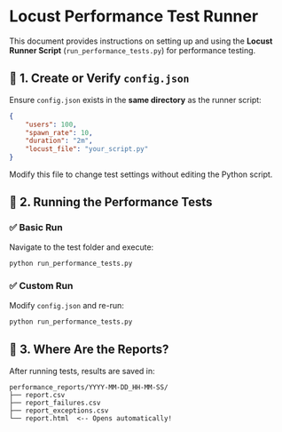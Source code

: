 # Locust Performance Test Runner

This document provides instructions on setting up and using the **Locust Runner Script** (`run_performance_tests.py`) for performance testing.

## 📌 1. Create or Verify `config.json`

Ensure `config.json` exists in the **same directory** as the runner script:

```json
{
    "users": 100,
    "spawn_rate": 10,
    "duration": "2m",
    "locust_file": "your_script.py"
}
```

Modify this file to change test settings without editing the Python script.

## 📌 2. Running the Performance Tests

### ✅ Basic Run

Navigate to the test folder and execute:

```sh
python run_performance_tests.py
```

### ✅ Custom Run

Modify `config.json` and re-run:

```sh
python run_performance_tests.py
```

## 📌 3. Where Are the Reports?

After running tests, results are saved in:

```
performance_reports/YYYY-MM-DD_HH-MM-SS/
├── report.csv
├── report_failures.csv
├── report_exceptions.csv
└── report.html  <-- Opens automatically!
```
